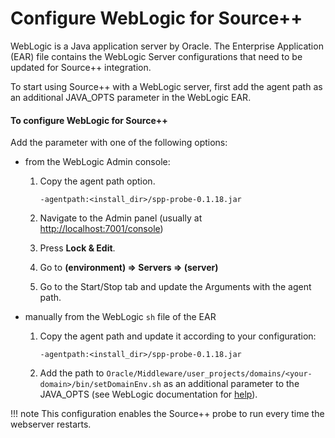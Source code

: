# Configure WebLogic for Source++

WebLogic is a Java application server by Oracle. The Enterprise Application (EAR) file contains the WebLogic Server configurations that need to be updated for Source++ integration.

To start using Source++ with a WebLogic server, first add the agent path as an additional JAVA_OPTS parameter in the WebLogic EAR.

#### To configure WebLogic for Source++

Add the parameter with one of the following options:

- from the WebLogic Admin console:

    1. Copy the agent path option.
        ```
       -agentpath:<install_dir>/spp-probe-0.1.18.jar
        ```

    1. Navigate to the Admin panel (usually at [http://localhost:7001/console](https://docs.oracle.com/cd/E13167_01/aldsp/docs21/admin/console.html))

    1. Press **Lock & Edit**.

    1. Go to **(environment) => Servers => (server)**

    1. Go to the Start/Stop tab and update the Arguments with the agent path.

- manually from the WebLogic `sh` file of the EAR

    1. Copy the agent path and update it according to your configuration:
        ```
       -agentpath:<install_dir>/spp-probe-0.1.18.jar
        ```

    1. Add the path to `Oracle/Middleware/user_projects/domains/<your-domain>/bin/setDomainEnv.sh` as an additional parameter to the JAVA_OPTS (see WebLogic documentation for [help](https://docs.oracle.com/cd/E35976_01/general.240/eid_install/src/tidi_studio_weblogic_update_memory_arguments.html)).

!!! note
    This configuration enables the Source++ probe to run every time the webserver restarts.

